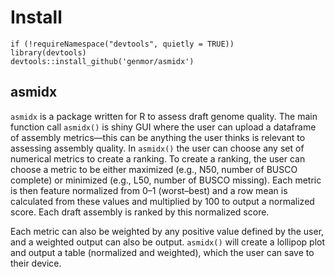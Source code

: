 # Install
```
if (!requireNamespace("devtools", quietly = TRUE))
library(devtools)
devtools::install_github('genmor/asmidx')
```
## asmidx
`asmidx` is a package written for R to assess draft genome quality. The main function call `asmidx()` is shiny GUI where the user can upload a dataframe of assembly metrics—this can be anything the user thinks is relevant to assessing assembly quality. In `asmidx()` the user can choose any set of numerical metrics to create a ranking. To create a ranking, the user can choose a metric to be either maximized (e.g., N50, number of BUSCO complete) or minimized (e.g., L50, number of BUSCO missing). Each metric is then feature normalized from 0–1 (worst–best) and a row mean is calculated from these values and multiplied by 100 to output a normalized score. Each draft assembly is ranked by this normalized score.

Each metric can also be weighted by any positive value defined by the user, and a weighted output can also be output. `asmidx()` will create a lollipop plot and output a table (normalized and weighted), which the user can save to their device.
